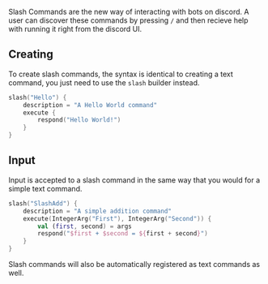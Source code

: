 Slash Commands are the new way of interacting with bots on discord. A user can discover these commands by pressing `/` and then recieve help with running it right from the discord UI.

## Creating

To create slash commands, the syntax is identical to creating a text command, you just need to use the `slash` builder instead.

```kotlin
slash("Hello") {
    description = "A Hello World command"
    execute {
        respond("Hello World!")
    }
}
```

## Input

Input is accepted to a slash command in the same way that you would for a simple text command.

```kotlin
slash("SlashAdd") {
    description = "A simple addition command"
    execute(IntegerArg("First"), IntegerArg("Second")) {
        val (first, second) = args
        respond("$first + $second = ${first + second}")
    }
}
```

Slash commands will also be automatically registered as text commands as well.